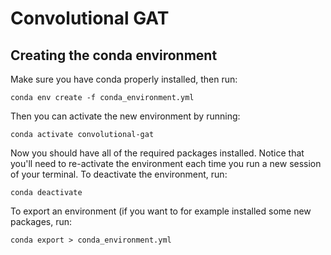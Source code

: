 # Convolutional GAT


## Creating the conda environment
Make sure you have conda properly installed, then run:
```
conda env create -f conda_environment.yml
```
Then you can activate the new environment by running:
```
conda activate convolutional-gat
```
Now you should have all of the required packages installed. Notice that you'll need to re-activate the environment each time you run a new session of your terminal.
To deactivate the environment, run:
```
conda deactivate
```

To export an environment (if you want to for example installed some new packages, run:
```
conda export > conda_environment.yml
```
